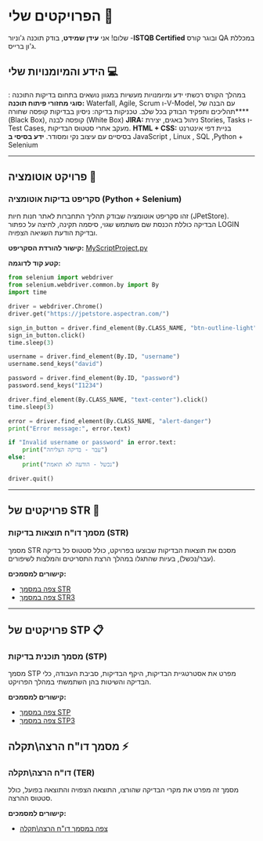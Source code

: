 # הפרויקטים שלי 🚀

שלום! אני **עידן שמידט**, בודק תוכנה ג'וניור  -**ISTQB Certified** ובוגר קורס QA במכללת ג'ון ברייס.

## הידע והמיומנויות שלי 💻
במהלך הקורס רכשתי ידע ומיומנויות מעשיות במגוון נושאים בתחום בדיקות התוכנה : 
**סוגי מחזורי פיתוח תוכנה:** Waterfall, Agile, Scrum ו-V-Model, עם הבנה של תהליכים ותפקיד הבודק בכל שלב.
טכניקות בדיקה: ניסיון בבדיקות קופסה שחורה**** (Black Box), קופסה לבנה (White Box)
**JIRA:** ניהול באגים, יצירת Stories, Tasks ו-Test Cases, מעקב אחרי סטטוס הבדיקות.
**HTML + CSS:** בניית דפי אינטרנט בסיסיים עם עיצוב נקי ומסודר.
**ידע בסיסי ב** JavaScript , Linux , SQL ,Python + Selenium

---

## פרויקט אוטומציה 🐾

### סקריפט בדיקות אוטומציה (Python + Selenium)

זהו סקריפט אוטומציה שבודק תהליך התחברות לאתר חנות חיות (JPetStore).  
הבדיקה כוללת הכנסת שם משתמש שגוי, סיסמה תקינה, לחיצה על כפתור LOGIN ובדיקת הודעת השגיאה הצפויה.

**קישור להורדת הסקריפט:** [MyScriptProject.py](MyScriptProject.py)

**קטע קוד לדוגמה:**

```python
from selenium import webdriver
from selenium.webdriver.common.by import By
import time

driver = webdriver.Chrome()
driver.get("https://jpetstore.aspectran.com/")

sign_in_button = driver.find_element(By.CLASS_NAME, "btn-outline-light")
sign_in_button.click()
time.sleep(3)

username = driver.find_element(By.ID, "username")
username.send_keys("david")

password = driver.find_element(By.ID, "password")
password.send_keys("I1234")

driver.find_element(By.CLASS_NAME, "text-center").click()
time.sleep(3)

error = driver.find_element(By.CLASS_NAME, "alert-danger")
print("Error message:", error.text)

if "Invalid username or password" in error.text:
    print("עבר - בדיקה הצליחה")
else:
    print("נכשל - הודעה לא תואמת")

driver.quit()
````

---

## פרויקטים של STR 📄

### מסמך דו"ח תוצאות בדיקות (STR)

מסמך STR מסכם את תוצאות הבדיקות שבוצעו בפרויקט, כולל סטטוס כל בדיקה (עבר/נכשל), בעיות שהתגלו במהלך הרצת התסריטים והמלצות לשיפורים.

**קישורים למסמכים:**

* [צפה במסמך STR](https://docs.google.com/document/d/1ZHkW4pmOGvSDEkcUjwAW_d1bCNb04D7-/edit?usp=drive_link&ouid=102490978916154441779&rtpof=true&sd=true)
* [צפה במסמך STR3](https://docs.google.com/document/d/1syDS0rET1S3G7hf44xITtaut-oxyeAo3/edit?usp=drive_link&ouid=102490978916154441779&rtpof=true&sd=true)

---

## פרויקטים של STP 📋

### מסמך תוכנית בדיקות (STP)

מסמך STP מפרט את אסטרטגיית הבדיקות, היקף הבדיקות, סביבת העבודה, כלי הבדיקה והשיטות בהן השתמשתי במהלך הפרויקט.

**קישורים למסמכים:**

* [צפה במסמך STP](https://docs.google.com/document/d/1JtMgr5dU9URAdJ7VXqxckaiarcgpRlpQ/edit?usp=drive_link&ouid=102490978916154441779&rtpof=true&sd=true)
* [צפה במסמך STP3](https://docs.google.com/document/d/14S3nZwK5bVuJcRWk5nR6qEZ41IQAXV7F/edit?usp=drive_link&ouid=102490978916154441779&rtpof=true&sd=true)

## מסמך דו"ח הרצה\תקלה  ⚡

### דו"ח הרצה\תקלה  (TER)

מסמך זה מפרט את מקרי הבדיקה שהורצו, התוצאה הצפויה והתוצאה בפועל, כולל סטטוס ההרצה.

**קישורים למסמכים:**

* [צפה במסמך דו"ח הרצה\תקלה](https://docs.google.com/spreadsheets/d/1OEnQ_YLOUShtHNLHoUYGdec5xxerhPdl/edit?usp=drive_link&ouid=102490978916154441779&rtpof=true&sd=true)



